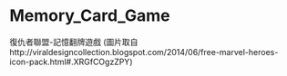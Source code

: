 # Memory_Card_Game
復仇者聯盟-記憶翻牌遊戲 
(圖片取自http://viraldesigncollection.blogspot.com/2014/06/free-marvel-heroes-icon-pack.html#.XRGfCOgzZPY)
